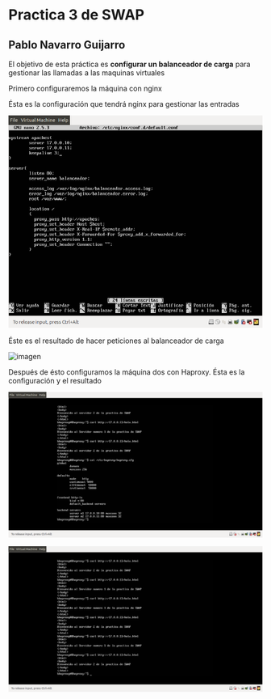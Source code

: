 # Practica 3 de SWAP
## Pablo Navarro Guijarro

El objetivo de esta práctica es **configurar un balanceador de carga** para gestionar las llamadas a las maquinas virtuales

Primero configuraremos la máquina con nginx

Ésta es la configuración que tendrá nginx para gestionar las entradas

![imagen](https://github.com/Skeptor/SWAP1718/blob/master/Practica3/conf-nginx.png)

Éste es el resultado de hacer peticiones al balanceador de carga

![imagen](https://github.com/Skeptor/SWAP1718/blob/master/Practica3/balanceo-nginx.png)


Después de ésto configuramos la máquina dos con Haproxy. Ésta es la configuración y el resultado

![imagen](https://github.com/Skeptor/SWAP1718/blob/master/Practica3/conf-haproxy.png)

![imagen](https://github.com/Skeptor/SWAP1718/blob/master/Practica3/balanceo-haproxy.png)
